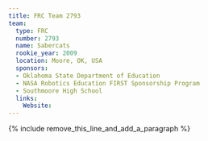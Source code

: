 ```yaml
---
title: FRC Team 2793
team:
  type: FRC
  number: 2793
  name: Sabercats
  rookie_year: 2009
  location: Moore, OK, USA
  sponsors:
  - Oklahoma State Department of Education
  - NASA Robotics Education FIRST Sponsorship Program
  - Southmoore High School
  links:
    Website:
---
```


{% include remove_this_line_and_add_a_paragraph %}